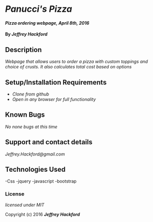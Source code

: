 # _Panucci's Pizza_

#### _Pizza ordering webpage, April 8th, 2016_

#### By _**Jeffrey Hackford**_

## Description

_Webpage that allows users to order a pizza with custom toppings and choice of crusts. It also calculates total cost based on options_

## Setup/Installation Requirements

* _Clone from github_
* _Open in any browser for full functionality_

## Known Bugs

_No none bugs at this time_

## Support and contact details

_Jeffrey.Hackford@gmail.com_

## Technologies Used

-Css
-jquery
-javascript
-bootstrap

### License

*licensed under MIT*

Copyright (c) 2016 **_Jeffrey Hackford_**
